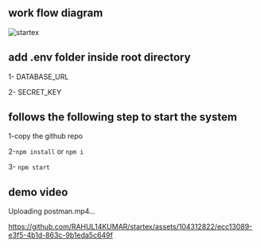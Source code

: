 
## work flow diagram

![startex](https://github.com/RAHUL14KUMAR/startex/assets/104312822/aea20e47-154a-49fd-963f-53e235564af8)


## add .env folder inside root directory

1- DATABASE_URL

2- SECRET_KEY

## follows the following step to start the system

1-copy the github repo

2-`npm install` or `npm i`

3- `npm start`

## demo video

Uploading postman.mp4…

https://github.com/RAHUL14KUMAR/startex/assets/104312822/ecc13089-e3f5-4b1d-863c-9b1eda5c649f

